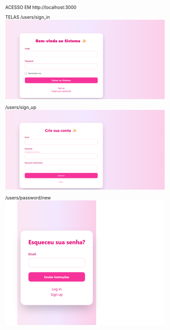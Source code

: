 ACESSO EM http://localhost:3000

TELAS
/users/sign_in
![alt text](image.png)

/users/sign_up
![alt text](image-1.png)

/users/password/new
![alt text](image-2.png)